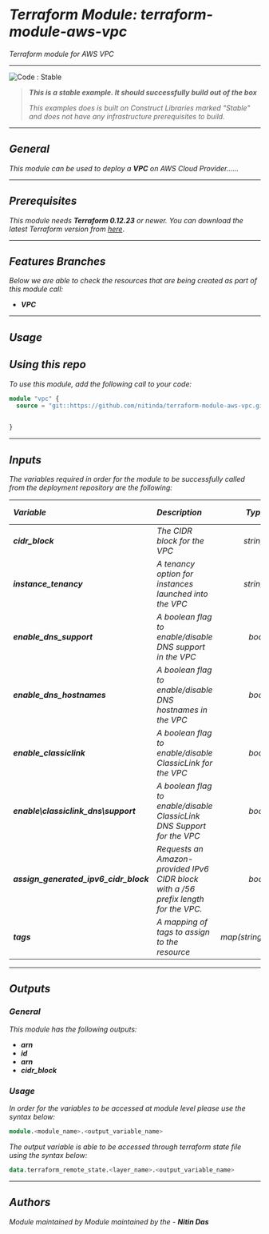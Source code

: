 # _Terraform Module: terraform-module-aws-vpc_
_Terraform module for AWS VPC_


<!--BEGIN STABILITY BANNER-->
---

![_Code : Stable_](https://img.shields.io/badge/Code-Stable-brightgreen?style=for-the-badge&logo=github)

> **_This is a stable example. It should successfully build out of the box_**
>
> _This examples does is built on Construct Libraries marked "Stable" and does not have any infrastructure prerequisites to build._

---
<!--END STABILITY BANNER-->

## _General_

_This module can be used to deploy a **_VPC_** on AWS Cloud Provider......_


---

## _Prerequisites_

_This module needs **_Terraform 0.12.23_** or newer._
_You can download the latest Terraform version from_ [_here_](https://www.terraform.io/downloads.html).



---

## _Features Branches_

_Below we are able to check the resources that are being created as part of this module call:_

- **_VPC_**


---

## _Usage_

## _Using this repo_

_To use this module, add the following call to your code:_

```tf
module "vpc" {
  source = "git::https://github.com/nitinda/terraform-module-aws-vpc.git?ref=master"


}
```


---

## _Inputs_

_The variables required in order for the module to be successfully called from the deployment repository are the following:_

|**_Variable_** | **_Description_** | **_Type_** | **_Argument Status_** |
|:----|:----|-----:|:---:|
| **_cidr\_block_** | _The CIDR block for the VPC_ | _string_ | **_Required_** |
| **_instance\_tenancy_** | _A tenancy option for instances launched into the VPC_ | _string_ | **_Optional (Default - Null)_** |
| **_enable\_dns\_support_** | _A boolean flag to enable/disable <br/> DNS support in the VPC_ | _bool_ | **_Optional (Default - true)_** |
| **_enable\_dns\_hostnames_** | _A boolean flag to enable/disable <br/> DNS hostnames in the VPC_ | _bool_ | **_Optional (Default - false)_** |
| **_enable\_classiclink_** | _A boolean flag to enable/disable <br/> ClassicLink for the VPC_ | _bool_ | **_Optional (Default - false)_** |
| **_enable\classiclink\_dns\support_** | _A boolean flag to enable/disable <br/> ClassicLink DNS Support for the VPC_ | _bool_ | **_Optional (Default - false)_** |
| **_assign\_generated\_ipv6\_cidr\_block_** | _Requests an Amazon-provided IPv6 CIDR block <br/> with a /56 prefix length for the VPC._ | _bool_ | **_Optional (Default - false)_** |
| **_tags_** | _A mapping of tags to assign to the resource_ | _map(string)_ | **_Required_** |



---


## _Outputs_

### _General_

_This module has the following outputs:_

* **_arn_**
* **_id_**
* **_arn_**
* **_cidr\_block_**


### _Usage_

_In order for the variables to be accessed at module level please use the syntax below:_

```tf
module.<module_name>.<output_variable_name>
```


_The output variable is able to be accessed through terraform state file using the syntax below:_

```tf
data.terraform_remote_state.<layer_name>.<output_variable_name>
```

---



## _Authors_

_Module maintained by Module maintained by the -_ **_Nitin Das_**